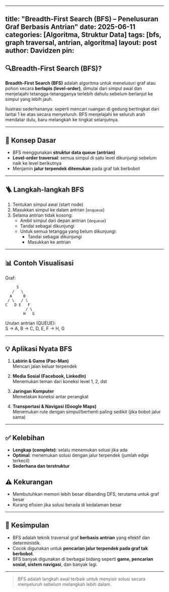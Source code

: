 
---
title: "Breadth-First Search (BFS) – Penelusuran Graf Berbasis Antrian"
date: 2025-06-11
categories: [Algoritma, Struktur Data]
tags: [bfs, graph traversal, antrian, algoritma]
layout: post
author: Davidzen
pin:
---

## 🔍Breadth-First Search (BFS)?

**Breadth-First Search (BFS)** adalah algoritma untuk menelusuri graf atau pohon secara **berlapis (level-order)**, dimulai dari simpul awal dan menjelajahi tetangga-tetangganya terlebih dahulu sebelum berlanjut ke simpul yang lebih jauh.

Ilustrasi sederhananya: seperti mencari ruangan di gedung bertingkat dari lantai 1 ke atas secara menyeluruh. BFS menjelajahi ke seluruh arah mendatar dulu, baru melangkah ke tingkat selanjutnya.

---

## 🧠 Konsep Dasar

- BFS menggunakan **struktur data queue (antrian)**
- **Level-order traversal**: semua simpul di satu level dikunjungi sebelum naik ke level berikutnya
- Menjamin **jalur terpendek ditemukan** pada graf tak berbobot

---

## 🪜 Langkah-langkah BFS

1. Tentukan simpul awal (start node)
2. Masukkan simpul ke dalam antrian (`enqueue`)
3. Selama antrian tidak kosong:
   - Ambil simpul dari depan antrian (`dequeue`)
   - Tandai sebagai dikunjungi
   - Untuk semua tetangga yang belum dikunjungi:
     - Tandai sebagai dikunjungi
     - Masukkan ke antrian

---

## 📊 Contoh Visualisasi

Graf:

```
     S
   /   \
  A     B
 / \   / \
C   D E   F
         / \
        H   G
```

Urutan antrian (QUEUE):  
S → A, B → C, D, E, F → H, G

---

## 💡 Aplikasi Nyata BFS

1. **Labirin & Game (Pac-Man)**  
   Mencari jalan keluar terpendek

2. **Media Sosial (Facebook, LinkedIn)**  
   Menemukan teman dari koneksi level 1, 2, dst

3. **Jaringan Komputer**  
   Memetakan koneksi antar perangkat

4. **Transportasi & Navigasi (Google Maps)**  
   Menemukan rute dengan simpul/berhenti paling sedikit (jika bobot jalur sama)

---

## ✅ Kelebihan

- **Lengkap (complete)**: selalu menemukan solusi jika ada
- **Optimal**: menemukan solusi dengan jalur terpendek (jumlah edge terkecil)
- **Sederhana dan terstruktur**

## ⚠️ Kekurangan

- Membutuhkan memori lebih besar dibanding DFS, terutama untuk graf besar
- Kurang efisien jika solusi berada di kedalaman besar

---

## 🧾 Kesimpulan

- BFS adalah teknik traversal graf **berbasis antrian** yang efektif dan deterministik.
- Cocok digunakan untuk **pencarian jalur terpendek pada graf tak berbobot**.
- BFS banyak digunakan di berbagai bidang seperti **game, pencarian sosial, sistem navigasi**, dan banyak lagi.

---


> BFS adalah langkah awal terbaik untuk menyisir solusi secara menyeluruh sebelum melangkah lebih dalam.
